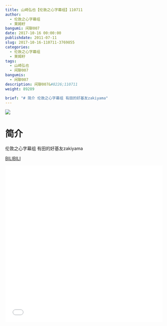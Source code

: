 ```yaml
---
title: 山崎弘也【伦敦之心字幕组】110711
author: 
  - 伦敦之心字幕组
  - 莱姆籽
bangumi: 闲聊007
date: 2017-10-16 00:00:00
publishdate: 2011-07-11
slug: 2017-10-16-110711-3769855
categories: 
  - 伦敦之心字幕组
  - 莱姆籽
tags: 
  - 山崎弘也
  - 闲聊007
bangumis: 
  - 闲聊007
description: 闲聊007&#8226;110711
weight: 89289

brief: "# 简介 伦敦之心字幕组 有田的好基友zakiyama"
---
```


![](https://i.imgur.com/MsnzsWX.jpg)

# 简介  
伦敦之心字幕组 有田的好基友zakiyama

  [BILIBILI](https://www.bilibili.com/video/av3769855/)


<div class="vcontainer">  <iframe class='video' src="//www.bilibili.com/blackboard/player.html?aid=3769855" width="100%" height="500" frameborder="0" allowfullscreen="allowfullscreen"></iframe></div>
